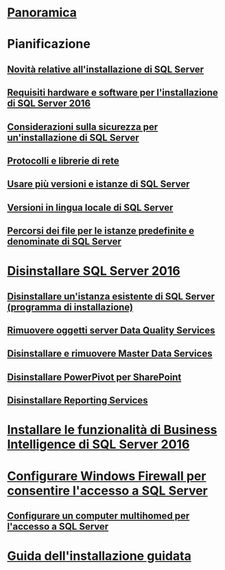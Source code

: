 # [Panoramica](planning-a-sql-server-installation.md)

# Pianificazione
## [Novità relative all'installazione di SQL Server](what-s-new-in-sql-server-installation.md)  
## [Requisiti hardware e software per l'installazione di SQL Server 2016](hardware-and-software-requirements-for-installing-sql-server.md)  
## [Considerazioni sulla sicurezza per un'installazione di SQL Server](security-considerations-for-a-sql-server-installation.md)  
## [Protocolli e librerie di rete](network-protocols-and-network-libraries.md)  
## [Usare più versioni e istanze di SQL Server](work-with-multiple-versions-and-instances-of-sql-server.md)  
## [Versioni in lingua locale di SQL Server](local-language-versions-in-sql-server.md)  
## [Percorsi dei file per le istanze predefinite e denominate di SQL Server](file-locations-for-default-and-named-instances-of-sql-server.md)  

# [Disinstallare SQL Server 2016](uninstall-sql-server.md)  
## [Disinstallare un'istanza esistente di SQL Server (programma di installazione)](uninstall-an-existing-instance-of-sql-server-setup.md)  
## [Rimuovere oggetti server Data Quality Services](remove-data-quality-server-objects.md)  
## [Disinstallare e rimuovere Master Data Services](uninstall-and-remove-master-data-services.md)  
## [Disinstallare PowerPivot per SharePoint](uninstall-power-pivot-for-sharepoint.md)  
## [Disinstallare Reporting Services](uninstall-reporting-services.md)  

# [Installare le funzionalità di Business Intelligence di SQL Server 2016](install-sql-server-business-intelligence-features.md)

# [Configurare Windows Firewall per consentire l'accesso a SQL Server](configure-the-windows-firewall-to-allow-sql-server-access.md)  
## [Configurare un computer multihomed per l'accesso a SQL Server](configure-a-multi-homed-computer-for-sql-server-access.md)  
# [Guida dell'installazione guidata](instance-configuration.md)
